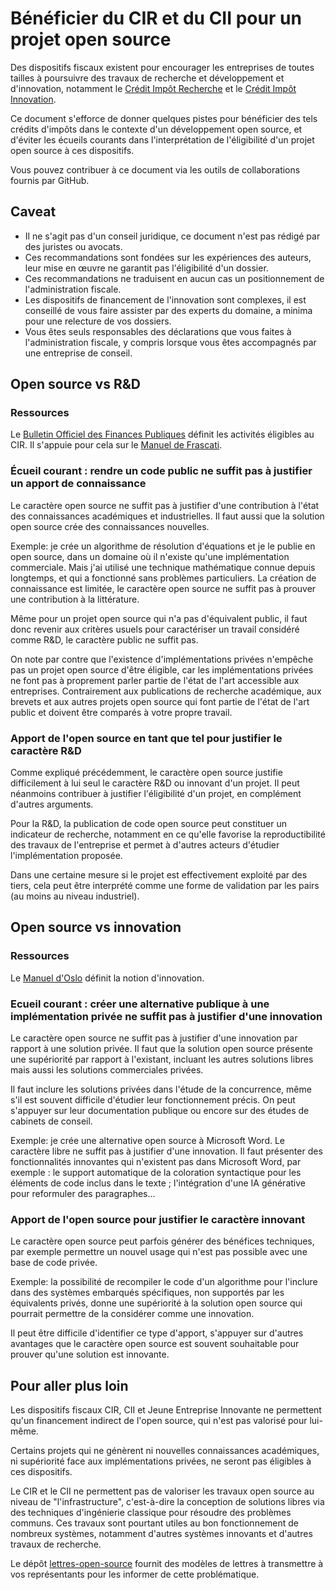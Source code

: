 # Bénéficier du CIR et du CII pour un projet open source

Des dispositifs fiscaux existent pour encourager les entreprises de toutes tailles à poursuivre des travaux de recherche et développement et d'innovation, notamment le [Crédit Impôt Recherche](https://www.enseignementsup-recherche.gouv.fr/fr/credit-impot-recherche-cir-50180) et le [Crédit Impôt Innovation](https://entreprendre.service-public.fr/vosdroits/F35494).

Ce document s'efforce de donner quelques pistes pour bénéficier des tels crédits d'impôts dans le contexte d'un développement open source,  et d'éviter les écueils courants dans l'interprétation de l'éligibilité d'un projet open source à ces dispositifs.

Vous pouvez contribuer à ce document via les outils de collaborations fournis par GitHub.

## Caveat

- Il ne s'agit pas d'un conseil juridique, ce document n'est pas rédigé par des juristes ou avocats.
- Ces recommandations sont fondées sur les expériences des auteurs, leur mise en œuvre ne garantit pas l'éligibilité d'un dossier.
- Ces recommandations ne traduisent en aucun cas un positionnement de l'administration fiscale.
- Les dispositifs de financement de l'innovation sont complexes, il est conseillé de vous faire assister par des experts du domaine, a minima pour une relecture de vos dossiers.
- Vous êtes seuls responsables des déclarations que vous faites à l'administration fiscale, y compris lorsque vous êtes accompagnés par une entreprise de conseil.

## Open source vs R&D

### Ressources

Le [Bulletin Officiel des Finances Publiques](https://bofip.impots.gouv.fr/bofip/6486-PGP.html) définit les activités éligibles au CIR. Il s'appuie pour cela sur le [Manuel de Frascati](https://www.oecd.org/fr/innovation/inno/manueldefrascatimethodetypeproposeepourlesenquetessurlarechercheetledeveloppementexperimental6emeedition.htm).

### Écueil courant : rendre un code public ne suffit pas à justifier un apport de connaissance

Le caractère open source ne suffit pas à justifier d'une contribution à l'état des connaissances académiques et industrielles. Il faut aussi que la solution open source crée des connaissances nouvelles.

Exemple: je crée un algorithme de résolution d'équations et je le publie en open source, dans un domaine où il n'existe qu'une implémentation commerciale. Mais j'ai utilisé une technique mathématique connue depuis longtemps, et qui a fonctionné sans problèmes particuliers. La création de connaissance est limitée, le caractère open source ne suffit pas à prouver une contribution à la littérature.

Même pour un projet open source qui n'a pas d'équivalent public, il faut donc revenir aux critères usuels pour caractériser un travail considéré comme R&D, le caractère public ne suffit pas.

On note par contre que l'existence d'implémentations privées n'empêche pas un projet open source d'être éligible, car les implémentations privées ne font pas à proprement parler partie de l'état de l'art accessible aux entreprises. Contrairement aux publications de recherche académique, aux brevets et aux autres projets open source qui font partie de l'état de l'art public et doivent être comparés à votre propre travail.

### Apport de l'open source en tant que tel pour justifier le caractère R&D

Comme expliqué précédemment, le caractère open source justifie difficilement à lui seul le caractère R&D ou innovant d'un projet. Il peut néanmoins contribuer à justifier l'éligibilité d'un projet, en complément d'autres arguments.

Pour la R&D, la publication de code open source peut constituer un indicateur de recherche, notamment en ce qu'elle favorise la reproductibilité des travaux de l'entreprise et permet à d'autres acteurs d'étudier l'implémentation proposée. 

Dans une certaine mesure si le projet est effectivement exploité par des tiers, cela peut être interprété comme une forme de validation par les pairs (au moins au niveau industriel).

## Open source vs innovation

### Ressources

Le [Manuel d'Oslo](https://www.oecd.org/fr/sti/inno/2367554.pdf) définit la notion d'innovation.

### Ecueil courant : créer une alternative publique à une implémentation privée ne suffit pas à justifier d'une innovation

Le caractère open source ne suffit pas à justifier d'une innovation par rapport à une solution privée. Il faut que la solution open source présente une supériorité par rapport à l'existant, incluant les autres solutions libres mais aussi les solutions commerciales privées. 

Il faut inclure les solutions privées dans l'étude de la concurrence, même s'il est souvent difficile d'étudier leur fonctionnement précis. On peut s'appuyer sur leur documentation publique ou encore sur des études de cabinets de conseil.

Exemple: je crée une alternative open source à Microsoft Word. Le caractère libre ne suffit pas à justifier d'une innovation. Il faut présenter des fonctionnalités innovantes qui n'existent pas dans Microsoft Word, par exemple : le support automatique de la coloration syntactique pour les éléments de code inclus dans le texte ; l'intégration d'une IA générative pour reformuler des paragraphes...

### Apport de l'open source pour justifier le caractère innovant

Le caractère open source peut parfois générer des bénéfices techniques, par exemple permettre un nouvel usage qui n'est pas possible avec une base de code privée.

Exemple: la possibilité de recompiler le code d'un algorithme pour l'inclure dans des systèmes embarqués spécifiques, non supportés par les équivalents privés, donne une supériorité à la solution open source qui pourrait permettre de la considérer comme une innovation.

Il peut être difficile d'identifier ce type d'apport, s'appuyer sur d'autres avantages que le caractère open source est souvent souhaitable pour prouver qu'une solution est innovante.

## Pour aller plus loin

Les dispositifs fiscaux CIR, CII et Jeune Entreprise Innovante ne permettent qu'un financement indirect de l'open source, qui n'est pas valorisé pour lui-même.

Certains projets qui ne génèrent ni nouvelles connaissances académiques, ni supériorité face aux implémentations privées, ne seront pas éligibles à ces dispositifs. 

Le CIR et le CII ne permettent pas de valoriser les travaux open source au niveau de "l'infrastructure", c'est-à-dire la conception de solutions libres via des techniques d'ingénierie classique pour résoudre des problèmes communs. Ces travaux sont pourtant utiles au bon fonctionnement de nombreux systèmes, notamment d'autres systèmes innovants et d'autres travaux de recherche.

Le dépôt [lettres-open-source](https://github.com/accelerer-open-source/lettres-open-source) fournit des modèles de lettres à transmettre à vos représentants pour les informer de cette problématique.
